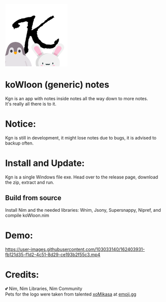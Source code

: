 ![This is an image](/gyoza/Untitled3.png)

# koWloon (generic) notes

Kgn is an app with notes inside notes all the way down to more notes. <br />
It's really all there is to it.

# Notice:

Kgn is still in development, it might lose notes due to bugs, it is advised to backup often.


# Install and Update:

Kgn is a single Windows file exe. Head over to the release page, download the zip, extract and run.

## Build from source


Install Nim and the needed libraries: Wnim, Jsony, Supersnappy, Nipref, and compile koWloon.nim

# Demo:

https://user-images.githubusercontent.com/103033140/162403931-fb121d35-f1d2-4c51-8d29-ce193b2f55c3.mp4





# Credits:

💕 Nim, Nim Libraries, Nim Community <br />
 Pets for the logo were taken from talented [xoMikasa](https://emoji.gg/user/647561486712963101) at [emoji.gg](https://emoji.gg)
